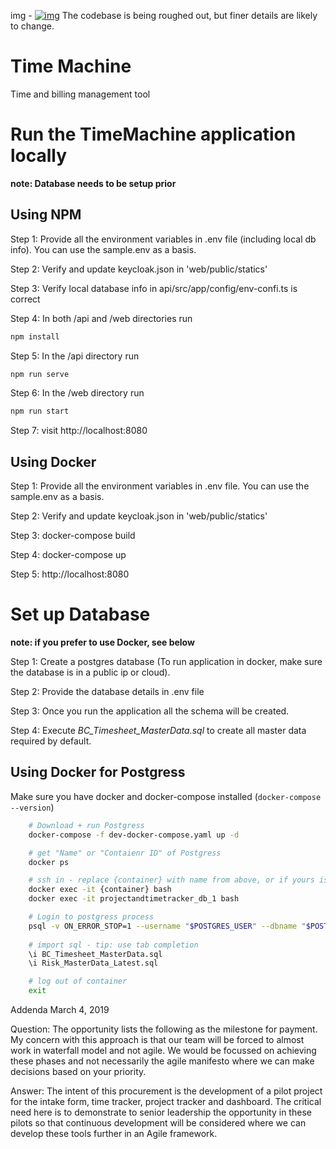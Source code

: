 img - [![img](https://img.shields.io/badge/Lifecycle-Maturing-007EC6)](https://github.com/bcgov/repomountie/blob/master/doc/lifecycle-badges.md)
The codebase is being roughed out, but finer details are likely to change.

# Time Machine
Time and billing management tool

# Run the TimeMachine application locally
**note: Database needs to be setup prior**

## Using NPM
Step 1: Provide all the environment variables in .env file (including local db info). You can use the sample.env as a basis.

Step 2: Verify and update keycloak.json in 'web/public/statics'

Step 3: Verify local database info in api/src/app/config/env-confi.ts is correct

Step 4: In both /api and /web directories run

```bash
npm install
```

Step 5: In the /api directory run

```bash
npm run serve
```

Step 6: In the /web directory run

```bash
npm run start
```

Step 7: visit http://localhost:8080

## Using Docker
Step 1: Provide all the environment variables in .env file. You can use the sample.env as a basis.

Step 2: Verify and update keycloak.json in 'web/public/statics'

Step 3: docker-compose build

Step 4: docker-compose up

Step 5: http://localhost:8080

# Set up Database

**note: if you prefer to use Docker, see below**

Step 1: Create a postgres database (To run application in docker, make sure the database is in a public ip or cloud).

Step 2: Provide the database details in .env file

Step 3: Once you run the application all the schema will be created.

Step 4: Execute *BC_Timesheet_MasterData.sql* to create all master data required by default.

## Using Docker for Postgress

Make sure you have docker and docker-compose installed (`docker-compose --version`)

```bash
    # Download + run Postgress
    docker-compose -f dev-docker-compose.yaml up -d

    # get "Name" or "Contaienr ID" of Postgress
    docker ps

    # ssh in - replace {container} with name from above, or if yours is the same as mine copy the name
    docker exec -it {container} bash
    docker exec -it projectandtimetracker_db_1 bash

    # Login to postgress process
    psql -v ON_ERROR_STOP=1 --username "$POSTGRES_USER" --dbname "$POSTGRES_DB"
    
    # import sql - tip: use tab completion
    \i BC_Timesheet_MasterData.sql
    \i Risk_MasterData_Latest.sql

    # log out of container
    exit
```

Addenda
March 4, 2019

Question: The opportunity lists the following as the milestone for payment. My concern with this approach is that our team will be forced to almost work in waterfall model and not agile. We would be focussed on achieving these phases and not necessarily the agile manifesto where we can make decisions based on your priority.

Answer: The intent of this procurement is the development of a pilot project for the intake form, time tracker, project tracker and dashboard. The critical need here is to demonstrate to senior leadership the opportunity in these pilots so that continuous development will be considered where we can develop these tools further in an Agile framework.





